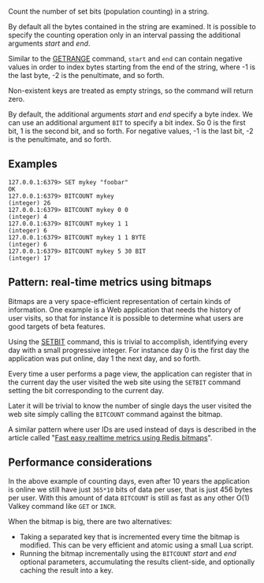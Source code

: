 Count the number of set bits (population counting) in a string.

By default all the bytes contained in the string are examined.
It is possible to specify the counting operation only in an interval passing the
additional arguments _start_ and _end_.

Similar to the [GETRANGE](getrange.md) command, `start` and `end` can contain negative values in
order to index bytes starting from the end of the string, where -1 is the last
byte, -2 is the penultimate, and so forth.

Non-existent keys are treated as empty strings, so the command will return zero.

By default, the additional arguments _start_ and _end_ specify a byte index.
We can use an additional argument `BIT` to specify a bit index.
So 0 is the first bit, 1 is the second bit, and so forth.
For negative values, -1 is the last bit, -2 is the penultimate, and so forth.

## Examples

```
127.0.0.1:6379> SET mykey "foobar"
OK
127.0.0.1:6379> BITCOUNT mykey
(integer) 26
127.0.0.1:6379> BITCOUNT mykey 0 0
(integer) 4
127.0.0.1:6379> BITCOUNT mykey 1 1
(integer) 6
127.0.0.1:6379> BITCOUNT mykey 1 1 BYTE
(integer) 6
127.0.0.1:6379> BITCOUNT mykey 5 30 BIT
(integer) 17
```

## Pattern: real-time metrics using bitmaps

Bitmaps are a very space-efficient representation of certain kinds of
information.
One example is a Web application that needs the history of user visits, so that
for instance it is possible to determine what users are good targets of beta
features.

Using the [SETBIT](setbit.md) command, this is trivial to accomplish, identifying every day
with a small progressive integer.
For instance day 0 is the first day the application was put online, day 1 the
next day, and so forth.

Every time a user performs a page view, the application can register that in
the current day the user visited the web site using the `SETBIT` command setting
the bit corresponding to the current day.

Later it will be trivial to know the number of single days the user visited the
web site simply calling the `BITCOUNT` command against the bitmap.

A similar pattern where user IDs are used instead of days is described
in the article called "[Fast easy realtime metrics using Redis bitmaps][hbgc212fermurb]".

[hbgc212fermurb]: http://blog.getspool.com/2011/11/29/fast-easy-realtime-metrics-using-redis-bitmaps

## Performance considerations

In the above example of counting days, even after 10 years the application is
online we still have just `365*10` bits of data per user, that is just 456 bytes
per user.
With this amount of data `BITCOUNT` is still as fast as any other O(1) Valkey
command like `GET` or `INCR`.

When the bitmap is big, there are two alternatives:

* Taking a separated key that is incremented every time the bitmap is modified.
  This can be very efficient and atomic using a small Lua script.
* Running the bitmap incrementally using the `BITCOUNT` _start_ and _end_
  optional parameters, accumulating the results client-side, and optionally
  caching the result into a key.
